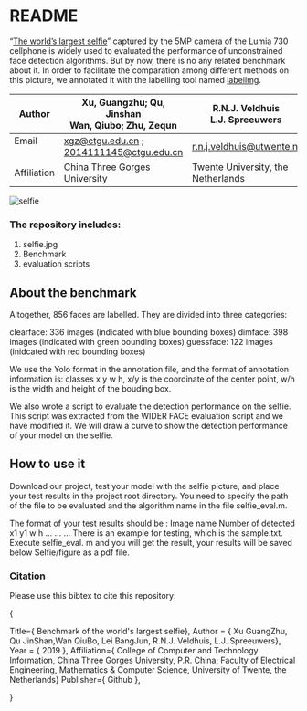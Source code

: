 # README

“[The world’s largest selfie](https://www.gsmarena.com/nokia_lumia_730_captures_worlds_largest_selfie-news-10285.php)” captured by the 5MP camera of the Lumia 730 cellphone is widely used to evaluated the performance of unconstrained face detection algorithms. But by now, there is no any related benchmark about it. In order to facilitate the comparation among different methods on this picture, we annotated it with the labelling tool named [labelImg](https://pypi.org/project/labelImg/). 

| Author<br />      | Xu, Guangzhu; Qu, Jinshan <br />Wan, Qiubo;  Zhu, Zequn | R.N.J. Veldhuis<br />L.J. Spreeuwers<br /> |
| ----------------- | ------------------------------------------------------- | ------------------------------------------ |
| Email<br /><br /> | xgz@ctgu.edu.cn ; 2014111145@ctgu.edu.cn                | r.n.j.veldhuis@utwente.nl                  |
| Affiliation       | China Three Gorges University                           | Twente University, the Netherlands         |

![selfie](https://github.com/riganxu/selfieBenchmark/tree/master/SelfieImg/selfie-benchmark.jpg)

### The repository includes:

1. selfie.jpg
2. Benchmark
3. evaluation scripts

## About the benchmark

Altogether, 856 faces are labelled. They are divided into three categories: 

clearface: 336 images (indicated with blue bounding boxes)
dimface:  398 images (indicated with green bounding boxes) 
guessface: 122 images (inidcated with red bounding boxes)

We use the Yolo format in the annotation file, and the format of annotation information is: classes x y w h, x/y is the coordinate of the center point, w/h is the width and height of the bouding box.

We also wrote a script to evaluate the detection performance on the selfie. This script was extracted from the WIDER FACE evaluation script and we have modified it. We will draw a curve to show the detection performance of your model on the selfie.

## How to use it

Download our project, test your model with the selfie picture, and place your test results in the project root directory. You need to specify the path of the file to be evaluated and the algorithm name in the file selfie_eval.m.

The format of your test results should be :
Image name
Number of detected
x1 y1 w h
…
…
…
There is an example for testing, which is the sample.txt.
Execute selfie_eval. m and you will get the result, your results will be saved below Selfie/figure as a pdf file.

### Citation

Please use this bibtex to cite this repository:

{

Title={ Benchmark of the world's largest selfie},
Author = { Xu GuangZhu, Qu JinShan,Wan QiuBo, Lei BangJun, R.N.J. Veldhuis, L.J. Spreeuwers},
Year = { 2019 },
Affiliation={ College of Computer and Technology Information, China Three Gorges University, P.R. China;
                   Faculty of Electrical Engineering, Mathematics & Computer Science, University of Twente, the Netherlands}
Publisher={ Github },

}

 

